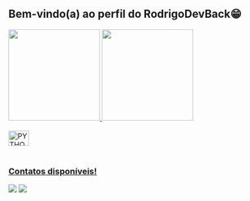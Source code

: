 ## Bem-vindo(a) ao perfil do RodrigoDevBack😁

 <div>
   <a href="https://github.com/RodrigoDevBack">
   <img height="180em" src="https://github-readme-stats.vercel.app/api?username=RodrigoDevBack&show_icons=true&theme=tokyonight&include_all_commits=true&count_private=true"/>
   <img height="180em" src="https://github-readme-stats.vercel.app/api/top-langs/?username=RodrigoDevBack&layout=compact&langs_count=6&theme=tokyonight"/>
</div>
    
<div style="display: inline_block"><br>
  <img align="center" alt="PYTHON" height="30" width="40" src="https://cdn.jsdelivr.net/gh/devicons/devicon/icons/python/python-original.svg">
</div>
 
<br>
 
### Contatos disponíveis!
 
<div> 
  <a href="https://instagram.com/rodrigo_rmst" target="_blank"><img src="https://img.shields.io/badge/-Instagram-%23E4405F?style=for-the-badge&logo=instagram&logoColor=white" target="_blank"></a>
  <a href = "mailto:rodrigomoraes3040@gmail.com"><img src="https://img.shields.io/badge/-Gmail-%23333?style=for-the-badge&logo=gmail&logoColor=white" target="_blank"></a>
</div>
